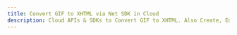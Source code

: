 ---title: Convert GIF to XHTML via Net SDK in Clouddescription: Cloud APIs & SDKs to Convert GIF to XHTML. Also Create, Edit & Render Microsoft Word & OpenOffice documents in the Cloud.---